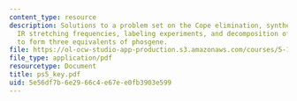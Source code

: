 ```yaml
---
content_type: resource
description: Solutions to a problem set on the Cope elimination, synthesis of molecules,
  IR stretching frequencies, labeling experiments, and decomposition of triphosgene
  to form three equivalents of phosgene.
file: https://ol-ocw-studio-app-production.s3.amazonaws.com/courses/5-13-organic-chemistry-ii-fall-2003/5e56df7b6e2966c4e67ee0fb3903e599_ps5_key.pdf
file_type: application/pdf
resourcetype: Document
title: ps5_key.pdf
uid: 5e56df7b-6e29-66c4-e67e-e0fb3903e599
---
```

